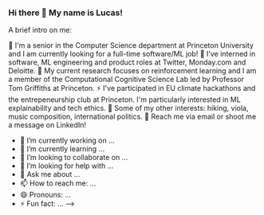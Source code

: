 ### Hi there 👋 My name is Lucas!

A brief intro on me:

🎒 I'm a senior in the Computer Science department at Princeton University and I am currently looking for a full-time software/ML job!
🔭 I've interned in software, ML engineering and product roles at Twitter, Monday.com and Deloitte.
🤔 My current research focuses on reinforcement learning and I am a member of the Computational Cognitive Science Lab led by Professor Tom Griffiths at Princeton.
⚡  I've participated in EU climate hackathons and the entrepeneurship club at Princeton. 
 I'm particularly interested in ML explainability and tech ethics.
🏃 Some of my other interests: hiking, viola, music composition, international politics.
💬 Reach me via email or shoot me a message on LinkedIn!

- 🔭 I’m currently working on ...
- 🌱 I’m currently learning ...
- 👯 I’m looking to collaborate on ...
- 🤔 I’m looking for help with ...
- 💬 Ask me about ...
- 📫 How to reach me: ...
- 😄 Pronouns: ...
- ⚡ Fun fact: ...
-->



